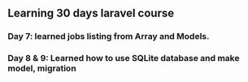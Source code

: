 ## Learning 30 days laravel course

### Day 7: learned jobs listing from Array and Models. 

### Day 8 & 9: Learned how to use SQLite database and make model, migration